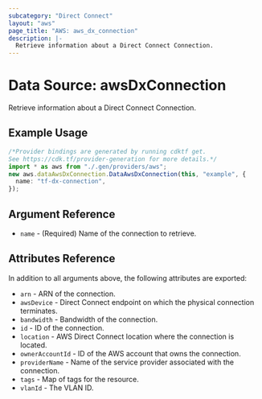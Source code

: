 ```yaml
---
subcategory: "Direct Connect"
layout: "aws"
page_title: "AWS: aws_dx_connection"
description: |-
  Retrieve information about a Direct Connect Connection.
---
```


# Data Source: awsDxConnection

Retrieve information about a Direct Connect Connection.

## Example Usage

```typescript
/*Provider bindings are generated by running cdktf get.
See https://cdk.tf/provider-generation for more details.*/
import * as aws from "./.gen/providers/aws";
new aws.dataAwsDxConnection.DataAwsDxConnection(this, "example", {
  name: "tf-dx-connection",
});

```

## Argument Reference

* `name` - (Required) Name of the connection to retrieve.

## Attributes Reference

In addition to all arguments above, the following attributes are exported:

* `arn` - ARN of the connection.
* `awsDevice` - Direct Connect endpoint on which the physical connection terminates.
* `bandwidth` - Bandwidth of the connection.
* `id` - ID of the connection.
* `location` - AWS Direct Connect location where the connection is located.
* `ownerAccountId` - ID of the AWS account that owns the connection.
* `providerName` - Name of the service provider associated with the connection.
* `tags` - Map of tags for the resource.
* `vlanId` - The VLAN ID.
